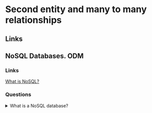 # Second entity and many to many relationships

## Links

## NoSQL Databases. ODM

### Links
[What is NoSQL?](https://aws.amazon.com/nosql/?nc1=h_ls)

### Questions

<details>
  <summary>What is a NoSQL database?</summary>

  NoSQL databases are a set of databases that don't use SQL. This concept combines a few types of databases as key-values, documents, graphs, memory.
  NoSQL databases have a great fit for many modern applications such as mobile, web, and gaming that require flexible, scalable, high-performance, and highly functional databases to provide great user experiences.
  Advantages:
  * Flexibility: NoSQL databases provide flexible data structures and enable faster and more iterative development.
  * Scalability: NoSQL databases generally have a design that allows scaling out by using distributed clusters.
  * High-performance: NoSQL databases have great optimization for reading/writing operation.
  * Highly functional: NoSQL databases provide high functionality and data types. Moreover, data models are more understandable because almost the same as the object model.

<details>

What are the main differences between SQL and NoSQL databases?
How to work with MongoDB in Node.js using native driver?
What is ODM? What are the main ODM concepts?
How to work with MongoDB in Node.js using Mongoose ODM?

## Asynchronous Network API

### Links

### Questions

How to work with TCP in Node.js?
How does Node.js handle IPC using native modules?
